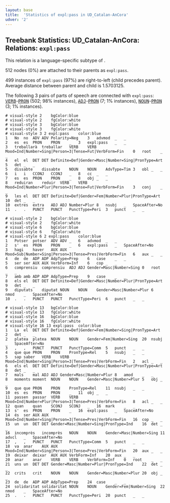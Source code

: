 ```yaml
---
layout: base
title:  'Statistics of expl:pass in UD_Catalan-AnCora'
udver: '2'
---
```


## Treebank Statistics: UD_Catalan-AnCora: Relations: `expl:pass`

This relation is a language-specific subtype of .

512 nodes (0%) are attached to their parents as `expl:pass`.

499 instances of `expl:pass` (97%) are right-to-left (child precedes parent).
Average distance between parent and child is 1.5703125.

The following 3 pairs of parts of speech are connected with `expl:pass`: <tt><a href="ca_ancora-pos-VERB.html">VERB</a></tt>-<tt><a href="ca_ancora-pos-PRON.html">PRON</a></tt> (502; 98% instances), <tt><a href="ca_ancora-pos-ADJ.html">ADJ</a></tt>-<tt><a href="ca_ancora-pos-PRON.html">PRON</a></tt> (7; 1% instances), <tt><a href="ca_ancora-pos-NOUN.html">NOUN</a></tt>-<tt><a href="ca_ancora-pos-PRON.html">PRON</a></tt> (3; 1% instances).


~~~ conllu
# visual-style 2	bgColor:blue
# visual-style 2	fgColor:white
# visual-style 3	bgColor:blue
# visual-style 3	fgColor:white
# visual-style 3 2 expl:pass	color:blue
1	No	no	ADV	ADV	Polarity=Neg	3	advmod	_	_
2	es	es	PRON	PRON	_	3	expl:pass	_	_
3	treballarà	treballar	VERB	VERB	Mood=Ind|Number=Sing|Person=3|Tense=Fut|VerbForm=Fin	0	root	_	_
4	el	el	DET	DET	Definite=Def|Gender=Masc|Number=Sing|PronType=Art	5	det	_	_
5	dissabte	dissabte	NOUN	NOUN	AdvType=Tim	3	obl	_	_
6	i	i	CCONJ	CCONJ	_	8	cc	_	_
7	es	es	PRON	PRON	_	8	obj	_	_
8	reduiran	reduir	VERB	VERB	Mood=Ind|Number=Plur|Person=3|Tense=Fut|VerbForm=Fin	3	conj	_	_
9	les	el	DET	DET	Definite=Def|Gender=Fem|Number=Plur|PronType=Art	10	det	_	_
10	extres	extra	ADJ	ADJ	Number=Plur	8	nsubj	_	SpaceAfter=No
11	.	.	PUNCT	PUNCT	PunctType=Peri	3	punct	_	_

~~~


~~~ conllu
# visual-style 2	bgColor:blue
# visual-style 2	fgColor:white
# visual-style 6	bgColor:blue
# visual-style 6	fgColor:white
# visual-style 6 2 expl:pass	color:blue
1	Potser	potser	ADV	ADV	_	6	advmod	_	_
2	s'	es	PRON	PRON	_	6	expl:pass	_	SpaceAfter=No
3	hagi	haver	AUX	AUX	Mood=Sub|Number=Sing|Person=3|Tense=Pres|VerbForm=Fin	6	aux	_	_
4	de	de	ADP	ADP	AdpType=Prep	6	case	_	_
5	ser	ser	AUX	AUX	VerbForm=Inf	6	cop	_	_
6	comprensiu	comprensiu	ADJ	ADJ	Gender=Masc|Number=Sing	0	root	_	_
7	amb	amb	ADP	ADP	AdpType=Prep	9	case	_	_
8	els	el	DET	DET	Definite=Def|Gender=Masc|Number=Plur|PronType=Art	9	det	_	_
9	diputats	diputat	NOUN	NOUN	Gender=Masc|Number=Plur	6	nmod	_	SpaceAfter=No
10	.	.	PUNCT	PUNCT	PunctType=Peri	6	punct	_	_

~~~


~~~ conllu
# visual-style 13	bgColor:blue
# visual-style 13	fgColor:white
# visual-style 16	bgColor:blue
# visual-style 16	fgColor:white
# visual-style 16 13 expl:pass	color:blue
1	La	el	DET	DET	Definite=Def|Gender=Fem|Number=Sing|PronType=Art	2	det	_	_
2	platea	platea	NOUN	NOUN	Gender=Fem|Number=Sing	20	nsubj	_	SpaceAfter=No
3	,	,	PUNCT	PUNCT	PunctType=Comm	5	punct	_	_
4	que	que	PRON	PRON	PronType=Rel	5	nsubj	_	_
5	sap	saber	VERB	VERB	Mood=Ind|Number=Sing|Person=3|Tense=Pres|VerbForm=Fin	2	acl	_	_
6	els	el	DET	DET	Definite=Def|Gender=Masc|Number=Plur|PronType=Art	8	det	_	_
7	mals	mal	ADJ	ADJ	Gender=Masc|Number=Plur	8	amod	_	_
8	moments	moment	NOUN	NOUN	Gender=Masc|Number=Plur	5	obj	_	_
9	que	que	PRON	PRON	PronType=Rel	11	nsubj	_	_
10	es	es	PRON	PRON	_	11	obj	_	_
11	passen	passar	VERB	VERB	Mood=Ind|Number=Plur|Person=3|Tense=Pres|VerbForm=Fin	8	acl	_	_
12	quan	quan	SCONJ	SCONJ	_	16	mark	_	_
13	s'	es	PRON	PRON	_	16	expl:pass	_	SpaceAfter=No
14	és	ser	AUX	AUX	Mood=Ind|Number=Sing|Person=3|Tense=Pres|VerbForm=Fin	16	cop	_	_
15	un	un	DET	DET	Gender=Masc|Number=Sing|PronType=Ind	16	det	_	_
16	incomprès	incomprès	NOUN	NOUN	Gender=Masc|Number=Sing	11	advcl	_	SpaceAfter=No
17	,	,	PUNCT	PUNCT	PunctType=Comm	5	punct	_	_
18	va	anar	AUX	AUX	Mood=Ind|Number=Sing|Person=3|Tense=Pres|VerbForm=Fin	20	aux	_	_
19	deixar	deixar	AUX	AUX	VerbForm=Inf	20	aux	_	_
20	anar	anar	VERB	VERB	VerbForm=Inf	0	root	_	_
21	uns	un	DET	DET	Gender=Masc|Number=Plur|PronType=Ind	22	det	_	_
22	crits	crit	NOUN	NOUN	Gender=Masc|Number=Plur	20	obj	_	_
23	de	de	ADP	ADP	AdpType=Prep	24	case	_	_
24	solidaritat	solidaritat	NOUN	NOUN	Gender=Fem|Number=Sing	22	nmod	_	SpaceAfter=No
25	.	.	PUNCT	PUNCT	PunctType=Peri	20	punct	_	_

~~~


